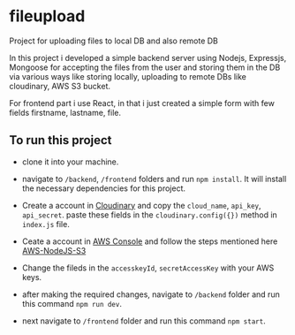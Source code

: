 # fileupload
Project for uploading files to local DB and also remote DB

In this project i developed a simple backend server using Nodejs, Expressjs, Mongoose for accepting the files from the user and storing them in the DB via various ways 
like storing locally, uploading to remote DBs like cloudinary, AWS S3 bucket.

For frontend part i use React, in that i just created a simple form with few fields firstname, lastname, file.

## To run this project

- clone it into your machine.
- navigate to `/backend`, `/frontend` folders and run `npm install`. It will install the necessary dependencies for this project.
- Create a account in [Cloudinary](https://cloudinary.com/) and copy the `cloud_name`, `api_key`, `api_secret`. paste these fields in the `cloudinary.config({})` 
  method in `index.js` file.
- Ceate a account in [AWS Console](https://signin.aws.amazon.com/signin) and follow the steps mentioned here [AWS-NodeJS-S3](https://stackabuse.com/uploading-files-to-aws-s3-with-node-js/) 
- Change the fileds in the `accesskeyId`, `secretAccessKey` with your AWS keys.

- after making the required changes, navigate to `/backend` folder and run this command `npm run dev`.
- next navigate to `/frontend` folder and run this command `npm start`.
